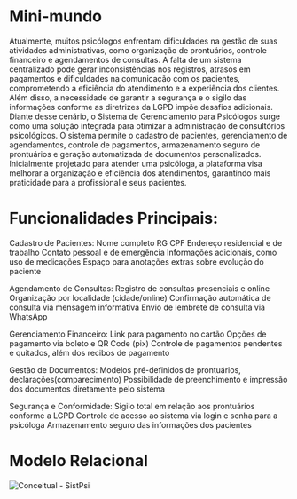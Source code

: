# Mini-mundo

Atualmente, muitos psicólogos enfrentam dificuldades na gestão de suas atividades administrativas, como organização de prontuários, controle financeiro e agendamentos de consultas. A falta de um sistema centralizado pode gerar inconsistências nos registros, atrasos em pagamentos e dificuldades na comunicação com os pacientes, comprometendo a eficiência do atendimento e a experiência dos clientes. Além disso, a necessidade de garantir a segurança e o sigilo das informações conforme as diretrizes da LGPD impõe desafios adicionais. Diante desse cenário, o Sistema de Gerenciamento para Psicólogos surge como uma solução integrada para otimizar a administração de consultórios psicológicos. O sistema permite o cadastro de pacientes, gerenciamento de agendamentos, controle de pagamentos, armazenamento seguro de prontuários e geração automatizada de documentos personalizados. Inicialmente projetado para atender uma psicóloga, a plataforma visa melhorar a organização e eficiência dos atendimentos, garantindo mais praticidade para a profissional e seus pacientes.

# Funcionalidades Principais:
Cadastro de Pacientes:
  Nome completo
  RG
  CPF
  Endereço residencial e de trabalho
  Contato pessoal e de emergência
  Informações adicionais, como uso de medicações
  Espaço para anotações extras sobre evolução do paciente
  
Agendamento de Consultas:
  Registro de consultas presenciais e online
  Organização por localidade (cidade/online)
  Confirmação automática de consulta via mensagem informativa
  Envio de lembrete de consulta via WhatsApp

Gerenciamento Financeiro:
  Link para pagamento no cartão
  Opções de pagamento via boleto e QR Code (pix)
  Controle de pagamentos pendentes e quitados, além dos recibos de pagamento

Gestão de Documentos:
  Modelos pré-definidos de prontuários, declarações(comparecimento)
  Possibilidade de preenchimento e impressão dos documentos diretamente pelo sistema

Segurança e Conformidade:
  Sigilo total em relação aos prontuários conforme a LGPD
  Controle de acesso ao sistema via login e senha para a psicóloga
  Armazenamento seguro das informações dos pacientes

# Modelo Relacional

![Conceitual - SistPsi](https://github.com/user-attachments/assets/4f40ffa7-0b52-408d-8856-9f5c5e8199c3)
